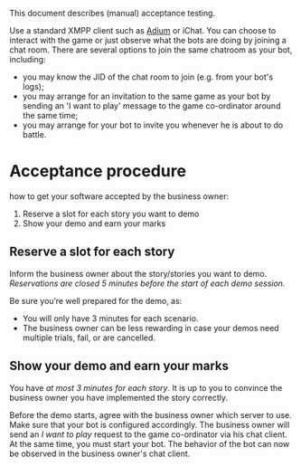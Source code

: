 This document describes (manual) acceptance testing.

Use a standard XMPP client such as [Adium][3] or iChat.
You can choose to interact with the game or just observe what the bots are doing by joining a chat room. There are several options to join the same chatroom as your bot, including:
 * you may know the JID of the chat room to join (e.g. from your bot's logs); 
 * you may arrange for an invitation to the same game as your bot by sending an 'I want to play' message to the game co-ordinator around the same time;
 * you may arrange for your bot to invite you whenever he is about to do battle.

Acceptance procedure
====================

how to get your software accepted by the business owner:

 1.  Reserve a slot for each story you want to demo
 2.	Show your demo and earn your marks

Reserve a slot for each story
-----------------------------

Inform the business owner about the story/stories you want to demo. _Reservations are closed 5 minutes before the start of each demo session._

Be sure you’re well prepared for the demo, as:
 * You will only have 3 minutes for each scenario.
 * The business owner can be less rewarding in case your demos need multiple trials, fail, or are cancelled.

Show your demo and earn your marks
----------------------------------

You have _at most 3 minutes for each story_. 
It is up to you to convince the business owner you have implemented the story correctly. 

Before the demo starts, agree with the business owner which server to use.
Make sure that your bot is configured accordingly.
The business owner will send an _I want to play_ request to the game co-ordinator via his chat client.
At the same time, you must start your bot.
The behavior of the bot can now be observed in the business owner's chat client.

[3]: http://adium.im/
